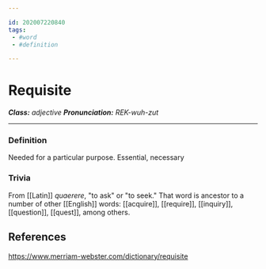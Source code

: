 ```yaml
---

id: 202007220840
tags:
 - #word
 - #definition

---
```


# Requisite
**_Class:_** *adjective*
**_Pronunciation:_** *REK-wuh-zut*

---

### Definition
Needed for a particular purpose.
Essential, necessary

### Trivia
From [[Latin]] *quaerere*, "to ask" or "to seek." That word is ancestor to a number of other [[English]] words: [[acquire]], [[require]], [[inquiry]], [[question]], [[quest]], among others.

## References
https://www.merriam-webster.com/dictionary/requisite